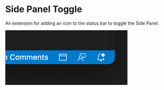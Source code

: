 # Side Panel Toggle

An extension for adding an icon to the status bar to toggle the Side Panel.

![Preview of extension](preview.png)